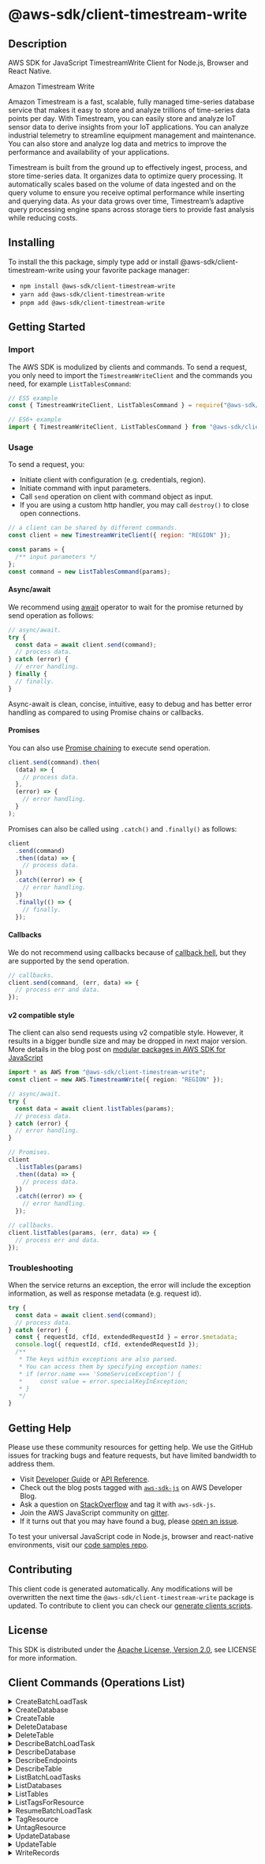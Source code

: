 <!-- generated file, do not edit directly -->

# @aws-sdk/client-timestream-write

## Description

AWS SDK for JavaScript TimestreamWrite Client for Node.js, Browser and React Native.

<fullname>Amazon Timestream Write</fullname>

<p>Amazon Timestream is a fast, scalable, fully managed time-series database service
that makes it easy to store and analyze trillions of time-series data points per day. With
Timestream, you can easily store and analyze IoT sensor data to derive insights
from your IoT applications. You can analyze industrial telemetry to streamline equipment
management and maintenance. You can also store and analyze log data and metrics to improve
the performance and availability of your applications. </p>
<p>Timestream is built from the ground up to effectively ingest, process, and
store time-series data. It organizes data to optimize query processing. It automatically
scales based on the volume of data ingested and on the query volume to ensure you receive
optimal performance while inserting and querying data. As your data grows over time,
Timestream’s adaptive query processing engine spans across storage tiers to
provide fast analysis while reducing costs.</p>

## Installing

To install the this package, simply type add or install @aws-sdk/client-timestream-write
using your favorite package manager:

- `npm install @aws-sdk/client-timestream-write`
- `yarn add @aws-sdk/client-timestream-write`
- `pnpm add @aws-sdk/client-timestream-write`

## Getting Started

### Import

The AWS SDK is modulized by clients and commands.
To send a request, you only need to import the `TimestreamWriteClient` and
the commands you need, for example `ListTablesCommand`:

```js
// ES5 example
const { TimestreamWriteClient, ListTablesCommand } = require("@aws-sdk/client-timestream-write");
```

```ts
// ES6+ example
import { TimestreamWriteClient, ListTablesCommand } from "@aws-sdk/client-timestream-write";
```

### Usage

To send a request, you:

- Initiate client with configuration (e.g. credentials, region).
- Initiate command with input parameters.
- Call `send` operation on client with command object as input.
- If you are using a custom http handler, you may call `destroy()` to close open connections.

```js
// a client can be shared by different commands.
const client = new TimestreamWriteClient({ region: "REGION" });

const params = {
  /** input parameters */
};
const command = new ListTablesCommand(params);
```

#### Async/await

We recommend using [await](https://developer.mozilla.org/en-US/docs/Web/JavaScript/Reference/Operators/await)
operator to wait for the promise returned by send operation as follows:

```js
// async/await.
try {
  const data = await client.send(command);
  // process data.
} catch (error) {
  // error handling.
} finally {
  // finally.
}
```

Async-await is clean, concise, intuitive, easy to debug and has better error handling
as compared to using Promise chains or callbacks.

#### Promises

You can also use [Promise chaining](https://developer.mozilla.org/en-US/docs/Web/JavaScript/Guide/Using_promises#chaining)
to execute send operation.

```js
client.send(command).then(
  (data) => {
    // process data.
  },
  (error) => {
    // error handling.
  }
);
```

Promises can also be called using `.catch()` and `.finally()` as follows:

```js
client
  .send(command)
  .then((data) => {
    // process data.
  })
  .catch((error) => {
    // error handling.
  })
  .finally(() => {
    // finally.
  });
```

#### Callbacks

We do not recommend using callbacks because of [callback hell](http://callbackhell.com/),
but they are supported by the send operation.

```js
// callbacks.
client.send(command, (err, data) => {
  // process err and data.
});
```

#### v2 compatible style

The client can also send requests using v2 compatible style.
However, it results in a bigger bundle size and may be dropped in next major version. More details in the blog post
on [modular packages in AWS SDK for JavaScript](https://aws.amazon.com/blogs/developer/modular-packages-in-aws-sdk-for-javascript/)

```ts
import * as AWS from "@aws-sdk/client-timestream-write";
const client = new AWS.TimestreamWrite({ region: "REGION" });

// async/await.
try {
  const data = await client.listTables(params);
  // process data.
} catch (error) {
  // error handling.
}

// Promises.
client
  .listTables(params)
  .then((data) => {
    // process data.
  })
  .catch((error) => {
    // error handling.
  });

// callbacks.
client.listTables(params, (err, data) => {
  // process err and data.
});
```

### Troubleshooting

When the service returns an exception, the error will include the exception information,
as well as response metadata (e.g. request id).

```js
try {
  const data = await client.send(command);
  // process data.
} catch (error) {
  const { requestId, cfId, extendedRequestId } = error.$metadata;
  console.log({ requestId, cfId, extendedRequestId });
  /**
   * The keys within exceptions are also parsed.
   * You can access them by specifying exception names:
   * if (error.name === 'SomeServiceException') {
   *     const value = error.specialKeyInException;
   * }
   */
}
```

## Getting Help

Please use these community resources for getting help.
We use the GitHub issues for tracking bugs and feature requests, but have limited bandwidth to address them.

- Visit [Developer Guide](https://docs.aws.amazon.com/sdk-for-javascript/v3/developer-guide/welcome.html)
  or [API Reference](https://docs.aws.amazon.com/AWSJavaScriptSDK/v3/latest/index.html).
- Check out the blog posts tagged with [`aws-sdk-js`](https://aws.amazon.com/blogs/developer/tag/aws-sdk-js/)
  on AWS Developer Blog.
- Ask a question on [StackOverflow](https://stackoverflow.com/questions/tagged/aws-sdk-js) and tag it with `aws-sdk-js`.
- Join the AWS JavaScript community on [gitter](https://gitter.im/aws/aws-sdk-js-v3).
- If it turns out that you may have found a bug, please [open an issue](https://github.com/aws/aws-sdk-js-v3/issues/new/choose).

To test your universal JavaScript code in Node.js, browser and react-native environments,
visit our [code samples repo](https://github.com/aws-samples/aws-sdk-js-tests).

## Contributing

This client code is generated automatically. Any modifications will be overwritten the next time the `@aws-sdk/client-timestream-write` package is updated.
To contribute to client you can check our [generate clients scripts](https://github.com/aws/aws-sdk-js-v3/tree/main/scripts/generate-clients).

## License

This SDK is distributed under the
[Apache License, Version 2.0](http://www.apache.org/licenses/LICENSE-2.0),
see LICENSE for more information.

## Client Commands (Operations List)

<details>
<summary>
CreateBatchLoadTask
</summary>

[Command API Reference](https://docs.aws.amazon.com/AWSJavaScriptSDK/v3/latest/client/timestream-write/command/CreateBatchLoadTaskCommand/) / [Input](https://docs.aws.amazon.com/AWSJavaScriptSDK/v3/latest/Package/-aws-sdk-client-timestream-write/Interface/CreateBatchLoadTaskCommandInput/) / [Output](https://docs.aws.amazon.com/AWSJavaScriptSDK/v3/latest/Package/-aws-sdk-client-timestream-write/Interface/CreateBatchLoadTaskCommandOutput/)

</details>
<details>
<summary>
CreateDatabase
</summary>

[Command API Reference](https://docs.aws.amazon.com/AWSJavaScriptSDK/v3/latest/client/timestream-write/command/CreateDatabaseCommand/) / [Input](https://docs.aws.amazon.com/AWSJavaScriptSDK/v3/latest/Package/-aws-sdk-client-timestream-write/Interface/CreateDatabaseCommandInput/) / [Output](https://docs.aws.amazon.com/AWSJavaScriptSDK/v3/latest/Package/-aws-sdk-client-timestream-write/Interface/CreateDatabaseCommandOutput/)

</details>
<details>
<summary>
CreateTable
</summary>

[Command API Reference](https://docs.aws.amazon.com/AWSJavaScriptSDK/v3/latest/client/timestream-write/command/CreateTableCommand/) / [Input](https://docs.aws.amazon.com/AWSJavaScriptSDK/v3/latest/Package/-aws-sdk-client-timestream-write/Interface/CreateTableCommandInput/) / [Output](https://docs.aws.amazon.com/AWSJavaScriptSDK/v3/latest/Package/-aws-sdk-client-timestream-write/Interface/CreateTableCommandOutput/)

</details>
<details>
<summary>
DeleteDatabase
</summary>

[Command API Reference](https://docs.aws.amazon.com/AWSJavaScriptSDK/v3/latest/client/timestream-write/command/DeleteDatabaseCommand/) / [Input](https://docs.aws.amazon.com/AWSJavaScriptSDK/v3/latest/Package/-aws-sdk-client-timestream-write/Interface/DeleteDatabaseCommandInput/) / [Output](https://docs.aws.amazon.com/AWSJavaScriptSDK/v3/latest/Package/-aws-sdk-client-timestream-write/Interface/DeleteDatabaseCommandOutput/)

</details>
<details>
<summary>
DeleteTable
</summary>

[Command API Reference](https://docs.aws.amazon.com/AWSJavaScriptSDK/v3/latest/client/timestream-write/command/DeleteTableCommand/) / [Input](https://docs.aws.amazon.com/AWSJavaScriptSDK/v3/latest/Package/-aws-sdk-client-timestream-write/Interface/DeleteTableCommandInput/) / [Output](https://docs.aws.amazon.com/AWSJavaScriptSDK/v3/latest/Package/-aws-sdk-client-timestream-write/Interface/DeleteTableCommandOutput/)

</details>
<details>
<summary>
DescribeBatchLoadTask
</summary>

[Command API Reference](https://docs.aws.amazon.com/AWSJavaScriptSDK/v3/latest/client/timestream-write/command/DescribeBatchLoadTaskCommand/) / [Input](https://docs.aws.amazon.com/AWSJavaScriptSDK/v3/latest/Package/-aws-sdk-client-timestream-write/Interface/DescribeBatchLoadTaskCommandInput/) / [Output](https://docs.aws.amazon.com/AWSJavaScriptSDK/v3/latest/Package/-aws-sdk-client-timestream-write/Interface/DescribeBatchLoadTaskCommandOutput/)

</details>
<details>
<summary>
DescribeDatabase
</summary>

[Command API Reference](https://docs.aws.amazon.com/AWSJavaScriptSDK/v3/latest/client/timestream-write/command/DescribeDatabaseCommand/) / [Input](https://docs.aws.amazon.com/AWSJavaScriptSDK/v3/latest/Package/-aws-sdk-client-timestream-write/Interface/DescribeDatabaseCommandInput/) / [Output](https://docs.aws.amazon.com/AWSJavaScriptSDK/v3/latest/Package/-aws-sdk-client-timestream-write/Interface/DescribeDatabaseCommandOutput/)

</details>
<details>
<summary>
DescribeEndpoints
</summary>

[Command API Reference](https://docs.aws.amazon.com/AWSJavaScriptSDK/v3/latest/client/timestream-write/command/DescribeEndpointsCommand/) / [Input](https://docs.aws.amazon.com/AWSJavaScriptSDK/v3/latest/Package/-aws-sdk-client-timestream-write/Interface/DescribeEndpointsCommandInput/) / [Output](https://docs.aws.amazon.com/AWSJavaScriptSDK/v3/latest/Package/-aws-sdk-client-timestream-write/Interface/DescribeEndpointsCommandOutput/)

</details>
<details>
<summary>
DescribeTable
</summary>

[Command API Reference](https://docs.aws.amazon.com/AWSJavaScriptSDK/v3/latest/client/timestream-write/command/DescribeTableCommand/) / [Input](https://docs.aws.amazon.com/AWSJavaScriptSDK/v3/latest/Package/-aws-sdk-client-timestream-write/Interface/DescribeTableCommandInput/) / [Output](https://docs.aws.amazon.com/AWSJavaScriptSDK/v3/latest/Package/-aws-sdk-client-timestream-write/Interface/DescribeTableCommandOutput/)

</details>
<details>
<summary>
ListBatchLoadTasks
</summary>

[Command API Reference](https://docs.aws.amazon.com/AWSJavaScriptSDK/v3/latest/client/timestream-write/command/ListBatchLoadTasksCommand/) / [Input](https://docs.aws.amazon.com/AWSJavaScriptSDK/v3/latest/Package/-aws-sdk-client-timestream-write/Interface/ListBatchLoadTasksCommandInput/) / [Output](https://docs.aws.amazon.com/AWSJavaScriptSDK/v3/latest/Package/-aws-sdk-client-timestream-write/Interface/ListBatchLoadTasksCommandOutput/)

</details>
<details>
<summary>
ListDatabases
</summary>

[Command API Reference](https://docs.aws.amazon.com/AWSJavaScriptSDK/v3/latest/client/timestream-write/command/ListDatabasesCommand/) / [Input](https://docs.aws.amazon.com/AWSJavaScriptSDK/v3/latest/Package/-aws-sdk-client-timestream-write/Interface/ListDatabasesCommandInput/) / [Output](https://docs.aws.amazon.com/AWSJavaScriptSDK/v3/latest/Package/-aws-sdk-client-timestream-write/Interface/ListDatabasesCommandOutput/)

</details>
<details>
<summary>
ListTables
</summary>

[Command API Reference](https://docs.aws.amazon.com/AWSJavaScriptSDK/v3/latest/client/timestream-write/command/ListTablesCommand/) / [Input](https://docs.aws.amazon.com/AWSJavaScriptSDK/v3/latest/Package/-aws-sdk-client-timestream-write/Interface/ListTablesCommandInput/) / [Output](https://docs.aws.amazon.com/AWSJavaScriptSDK/v3/latest/Package/-aws-sdk-client-timestream-write/Interface/ListTablesCommandOutput/)

</details>
<details>
<summary>
ListTagsForResource
</summary>

[Command API Reference](https://docs.aws.amazon.com/AWSJavaScriptSDK/v3/latest/client/timestream-write/command/ListTagsForResourceCommand/) / [Input](https://docs.aws.amazon.com/AWSJavaScriptSDK/v3/latest/Package/-aws-sdk-client-timestream-write/Interface/ListTagsForResourceCommandInput/) / [Output](https://docs.aws.amazon.com/AWSJavaScriptSDK/v3/latest/Package/-aws-sdk-client-timestream-write/Interface/ListTagsForResourceCommandOutput/)

</details>
<details>
<summary>
ResumeBatchLoadTask
</summary>

[Command API Reference](https://docs.aws.amazon.com/AWSJavaScriptSDK/v3/latest/client/timestream-write/command/ResumeBatchLoadTaskCommand/) / [Input](https://docs.aws.amazon.com/AWSJavaScriptSDK/v3/latest/Package/-aws-sdk-client-timestream-write/Interface/ResumeBatchLoadTaskCommandInput/) / [Output](https://docs.aws.amazon.com/AWSJavaScriptSDK/v3/latest/Package/-aws-sdk-client-timestream-write/Interface/ResumeBatchLoadTaskCommandOutput/)

</details>
<details>
<summary>
TagResource
</summary>

[Command API Reference](https://docs.aws.amazon.com/AWSJavaScriptSDK/v3/latest/client/timestream-write/command/TagResourceCommand/) / [Input](https://docs.aws.amazon.com/AWSJavaScriptSDK/v3/latest/Package/-aws-sdk-client-timestream-write/Interface/TagResourceCommandInput/) / [Output](https://docs.aws.amazon.com/AWSJavaScriptSDK/v3/latest/Package/-aws-sdk-client-timestream-write/Interface/TagResourceCommandOutput/)

</details>
<details>
<summary>
UntagResource
</summary>

[Command API Reference](https://docs.aws.amazon.com/AWSJavaScriptSDK/v3/latest/client/timestream-write/command/UntagResourceCommand/) / [Input](https://docs.aws.amazon.com/AWSJavaScriptSDK/v3/latest/Package/-aws-sdk-client-timestream-write/Interface/UntagResourceCommandInput/) / [Output](https://docs.aws.amazon.com/AWSJavaScriptSDK/v3/latest/Package/-aws-sdk-client-timestream-write/Interface/UntagResourceCommandOutput/)

</details>
<details>
<summary>
UpdateDatabase
</summary>

[Command API Reference](https://docs.aws.amazon.com/AWSJavaScriptSDK/v3/latest/client/timestream-write/command/UpdateDatabaseCommand/) / [Input](https://docs.aws.amazon.com/AWSJavaScriptSDK/v3/latest/Package/-aws-sdk-client-timestream-write/Interface/UpdateDatabaseCommandInput/) / [Output](https://docs.aws.amazon.com/AWSJavaScriptSDK/v3/latest/Package/-aws-sdk-client-timestream-write/Interface/UpdateDatabaseCommandOutput/)

</details>
<details>
<summary>
UpdateTable
</summary>

[Command API Reference](https://docs.aws.amazon.com/AWSJavaScriptSDK/v3/latest/client/timestream-write/command/UpdateTableCommand/) / [Input](https://docs.aws.amazon.com/AWSJavaScriptSDK/v3/latest/Package/-aws-sdk-client-timestream-write/Interface/UpdateTableCommandInput/) / [Output](https://docs.aws.amazon.com/AWSJavaScriptSDK/v3/latest/Package/-aws-sdk-client-timestream-write/Interface/UpdateTableCommandOutput/)

</details>
<details>
<summary>
WriteRecords
</summary>

[Command API Reference](https://docs.aws.amazon.com/AWSJavaScriptSDK/v3/latest/client/timestream-write/command/WriteRecordsCommand/) / [Input](https://docs.aws.amazon.com/AWSJavaScriptSDK/v3/latest/Package/-aws-sdk-client-timestream-write/Interface/WriteRecordsCommandInput/) / [Output](https://docs.aws.amazon.com/AWSJavaScriptSDK/v3/latest/Package/-aws-sdk-client-timestream-write/Interface/WriteRecordsCommandOutput/)

</details>
